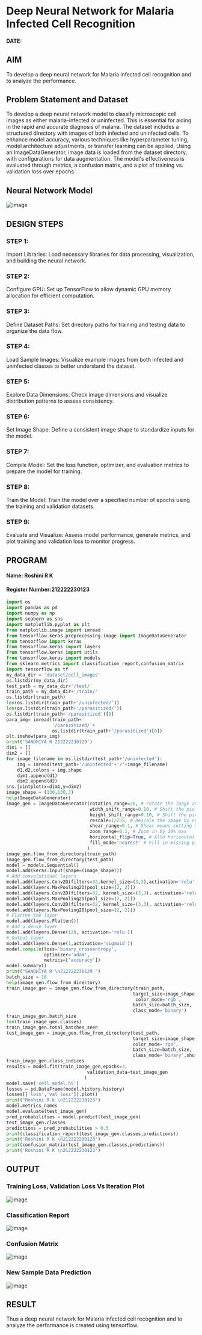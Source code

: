 # Deep Neural Network for Malaria Infected Cell Recognition
#### DATE:
## AIM

To develop a deep neural network for Malaria infected cell recognition and to analyze the performance.

## Problem Statement and Dataset
To develop a deep neural network model to classify microscopic cell images as either malaria-infected or uninfected. This is essential for aiding in the rapid and accurate diagnosis of malaria. The dataset includes a structured directory with images of both infected and uninfected cells. To enhance model accuracy, various techniques like hyperparameter tuning, model architecture adjustments, or transfer learning can be applied. Using an ImageDataGenerator, image data is loaded from the dataset directory, with configurations for data augmentation. The model's effectiveness is evaluated through metrics, a confusion matrix, and a plot of training vs. validation loss over epochs
## Neural Network Model

![image](https://github.com/user-attachments/assets/7e18063c-4995-496b-8dd4-501a719d65fa)

## DESIGN STEPS

### STEP 1:
Import Libraries: Load necessary libraries for data processing, visualization, and building the neural network.
### STEP 2:
Configure GPU: Set up TensorFlow to allow dynamic GPU memory allocation for efficient computation.
### STEP 3:
Define Dataset Paths: Set directory paths for training and testing data to organize the data flow.
### STEP 4:
 Load Sample Images: Visualize example images from both infected and uninfected classes to better understand the dataset.
### STEP 5:
 Explore Data Dimensions: Check image dimensions and visualize distribution patterns to assess consistency.
### STEP 6:
Set Image Shape: Define a consistent image shape to standardize inputs for the model.
### STEP 7:
 Compile Model: Set the loss function, optimizer, and evaluation metrics to prepare the model for training.
### STEP 8:
Train the Model: Train the model over a specified number of epochs using the training and validation datasets.
### STEP 9: 
Evaluate and Visualize: Assess model performance, generate metrics, and plot training and validation loss to monitor progress.
 
## PROGRAM

#### Name: Roshini R K

#### Register Number:212222230123
```python
import os
import pandas as pd
import numpy as np
import seaborn as sns
import matplotlib.pyplot as plt
from matplotlib.image import imread
from tensorflow.keras.preprocessing.image import ImageDataGenerator
from tensorflow import keras
from tensorflow.keras import layers
from tensorflow.keras import utils
from tensorflow.keras import models
from sklearn.metrics import classification_report,confusion_matrix
import tensorflow as tf
my_data_dir = 'dataset/cell_images'
os.listdir(my_data_dir)
test_path = my_data_dir+'/test/'
train_path = my_data_dir+'/train/'
os.listdir(train_path)
len(os.listdir(train_path+'/uninfected/'))
len(os.listdir(train_path+'/parasitized/'))
os.listdir(train_path+'/parasitized')[0]
para_img= imread(train_path+
                 '/parasitized/'+
                 os.listdir(train_path+'/parasitized')[0])
plt.imshow(para_img)
print('SANDHIYA R 212222230129')
dim1 = []
dim2 = []
for image_filename in os.listdir(test_path+'/uninfected'):
    img = imread(test_path+'/uninfected'+'/'+image_filename)
    d1,d2,colors = img.shape
    dim1.append(d1)
    dim2.append(d2)
sns.jointplot(x=dim1,y=dim2)
image_shape = (130,130,3)
help(ImageDataGenerator)
image_gen = ImageDataGenerator(rotation_range=20, # rotate the image 20 degrees
                               width_shift_range=0.10, # Shift the pic width by a max of 5%
                               height_shift_range=0.10, # Shift the pic height by a max of 5%
                               rescale=1/255, # Rescale the image by normalzing it.
                               shear_range=0.1, # Shear means cutting away part of the image (max 10%)
                               zoom_range=0.1, # Zoom in by 10% max
                               horizontal_flip=True, # Allo horizontal flipping
                               fill_mode='nearest' # Fill in missing pixels with the nearest filled value
                              )
image_gen.flow_from_directory(train_path)
image_gen.flow_from_directory(test_path)
model = models.Sequential()
model.add(keras.Input(shape=(image_shape)))
# Add convolutional layers
model.add(layers.Conv2D(filters=32,kernel_size=(3,3),activation='relu',))
model.add(layers.MaxPooling2D(pool_size=(2, 2)))
model.add(layers.Conv2D(filters=32, kernel_size=(3,3), activation='relu',))
model.add(layers.MaxPooling2D(pool_size=(2, 2)))
model.add(layers.Conv2D(filters=32, kernel_size=(3,3), activation='relu',))
model.add(layers.MaxPooling2D(pool_size=(2, 2)))
# Flatten the layer
model.add(layers.Flatten())
# Add a dense layer
model.add(layers.Dense(128, activation='relu'))
# Output layer
model.add(layers.Dense(1,activation='sigmoid'))
model.compile(loss='binary_crossentropy',
              optimizer='adam',
              metrics=['accuracy'])
model.summary()
print("SANDHIYA R \n212222230129 ")
batch_size = 16
help(image_gen.flow_from_directory)
train_image_gen = image_gen.flow_from_directory(train_path,
                                               target_size=image_shape[:2],
                                                color_mode='rgb',
                                               batch_size=batch_size,
                                               class_mode='binary')
train_image_gen.batch_size
len(train_image_gen.classes)
train_image_gen.total_batches_seen
test_image_gen = image_gen.flow_from_directory(test_path,
                                               target_size=image_shape[:2],
                                               color_mode='rgb',
                                               batch_size=batch_size,
                                               class_mode='binary',shuffle=False)
train_image_gen.class_indices
results = model.fit(train_image_gen,epochs=3,
                              validation_data=test_image_gen
                             )
model.save('cell_model.h5')
losses = pd.DataFrame(model.history.history)
losses[['loss','val_loss']].plot()
print("Roshini R k \n212222230123")
model.metrics_names
model.evaluate(test_image_gen)
pred_probabilities = model.predict(test_image_gen)
test_image_gen.classes
predictions = pred_probabilities > 0.5
print(classification_report(test_image_gen.classes,predictions))
print('Roshini R K \n212222230123')
print(confusion_matrix(test_image_gen.classes,predictions))
print('Roshini R K \n212222230123')
```
## OUTPUT

### Training Loss, Validation Loss Vs Iteration Plot

![image](https://github.com/user-attachments/assets/74163e5a-0234-4ac4-a035-1acc5800dfe8)


### Classification Report
![image](https://github.com/user-attachments/assets/7590a267-e4c7-4a0f-8cd5-7c1b3faa6f31)


### Confusion Matrix

![image](https://github.com/user-attachments/assets/bb38a1b0-eb63-4f04-bbfd-f463b5aa05fa)


### New Sample Data Prediction


![image](https://github.com/user-attachments/assets/84d2228f-aa24-43f8-9616-ba4cc06acbb0)


## RESULT
Thus a deep neural network for Malaria infected cell recognition and to analyze the performance is created using tensorflow.
